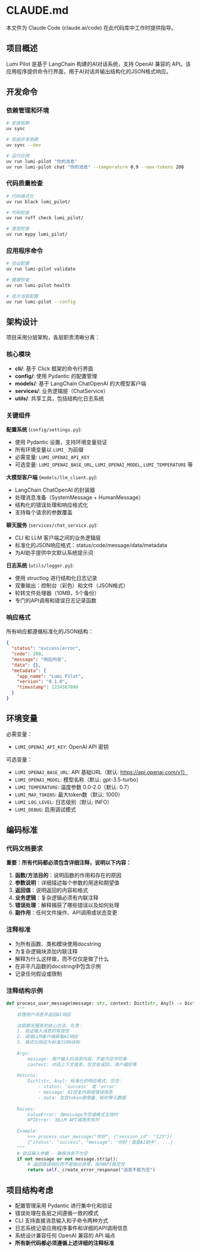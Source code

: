 # CLAUDE.md

本文件为 Claude Code (claude.ai/code) 在此代码库中工作时提供指导。

## 项目概述

Lumi Pilot 是基于 LangChain 构建的AI对话系统，支持 OpenAI 兼容的 API。该应用程序提供命令行界面，用于AI对话并输出结构化的JSON格式响应。

## 开发命令

### 依赖管理和环境
```bash
# 安装依赖
uv sync

# 安装开发依赖
uv sync --dev

# 运行应用
uv run lumi-pilot "你的消息"
uv run lumi-pilot chat "你的消息" --temperature 0.9 --max-tokens 200
```

### 代码质量检查
```bash
# 代码格式化
uv run black lumi_pilot/

# 代码检查
uv run ruff check lumi_pilot/

# 类型检查
uv run mypy lumi_pilot/
```

### 应用程序命令
```bash
# 验证配置
uv run lumi-pilot validate

# 健康检查
uv run lumi-pilot health

# 显示当前配置
uv run lumi-pilot --config
```

## 架构设计

项目采用分层架构，各层职责清晰分离：

### 核心模块
- **cli/**: 基于 Click 框架的命令行界面
- **config/**: 使用 Pydantic 的配置管理
- **models/**: 基于 LangChain ChatOpenAI 的大模型客户端
- **services/**: 业务逻辑层（ChatService）
- **utils/**: 共享工具，包括结构化日志系统

### 关键组件

**配置系统** (`config/settings.py`):
- 使用 Pydantic 设置，支持环境变量验证
- 所有环境变量以 `LUMI_` 为前缀
- 必需变量: `LUMI_OPENAI_API_KEY`
- 可选变量: `LUMI_OPENAI_BASE_URL`, `LUMI_OPENAI_MODEL`, `LUMI_TEMPERATURE` 等

**大模型客户端** (`models/llm_client.py`):
- LangChain ChatOpenAI 的封装器
- 处理消息准备（SystemMessage + HumanMessage）
- 结构化的错误处理和响应格式化
- 支持每个请求的参数覆盖

**聊天服务** (`services/chat_service.py`):
- CLI 和 LLM 客户端之间的业务逻辑层
- 标准化的JSON响应格式：status/code/message/data/metadata
- 为AI助手提供中文默认系统提示词

**日志系统** (`utils/logger.py`):
- 使用 structlog 进行结构化日志记录
- 双重输出：控制台（彩色）和文件（JSON格式）
- 轮转文件处理器（10MB，5个备份）
- 专门的API调用和错误日志记录函数

### 响应格式

所有响应都遵循标准化的JSON结构：
```json
{
  "status": "success|error",
  "code": 200,
  "message": "响应内容",
  "data": {},
  "metadata": {
    "app_name": "Lumi Pilot",
    "version": "0.1.0",
    "timestamp": 1234567890
  }
}
```

## 环境变量

必需变量：
- `LUMI_OPENAI_API_KEY`: OpenAI API 密钥

可选变量：
- `LUMI_OPENAI_BASE_URL`: API 基础URL（默认: https://api.openai.com/v1）
- `LUMI_OPENAI_MODEL`: 模型名称（默认: gpt-3.5-turbo）
- `LUMI_TEMPERATURE`: 温度参数 0.0-2.0（默认: 0.7）
- `LUMI_MAX_TOKENS`: 最大token数（默认: 1000）
- `LUMI_LOG_LEVEL`: 日志级别（默认: INFO）
- `LUMI_DEBUG`: 启用调试模式

## 编码标准

### 代码文档要求
**重要：所有代码都必须包含详细注释，说明以下内容：**

1. **函数/方法目的**：说明函数的作用和存在的原因
2. **参数说明**：详细描述每个参数的用途和期望值
3. **返回值**：说明返回的内容和格式
4. **业务逻辑**：复杂逻辑必须有内联注释
5. **错误处理**：解释捕获了哪些错误以及如何处理
6. **副作用**：任何文件操作、API调用或状态变更

### 注释标准
- 为所有函数、类和模块使用docstring
- 为复杂逻辑块添加内联注释
- 解释为什么这样做，而不仅仅是做了什么
- 在非平凡函数的docstring中包含示例
- 记录任何假设或限制

### 注释结构示例
```python
def process_user_message(message: str, context: Dict[str, Any]) -> Dict[str, Any]:
    """
    处理用户消息并返回AI响应
    
    这是聊天服务的核心方法，负责：
    1. 验证输入消息的有效性
    2. 调用LLM客户端获取AI响应 
    3. 格式化响应为标准JSON结构
    
    Args:
        message: 用户输入的消息内容，不能为空字符串
        context: 对话上下文信息，包含会话ID、用户偏好等
        
    Returns:
        Dict[str, Any]: 标准化的响应格式，包含：
            - status: 'success' 或 'error'
            - message: AI回复内容或错误信息
            - data: 包含token使用量、耗时等元数据
            
    Raises:
        ValueError: 当message为空或格式无效时
        APIError: 当LLM API调用失败时
        
    Example:
        >>> process_user_message("你好", {"session_id": "123"})
        {"status": "success", "message": "你好！我是AI助手", ...}
    """
    # 验证输入参数 - 确保消息不为空
    if not message or not message.strip():
        # 返回错误响应而不是抛出异常，保持API稳定性
        return self._create_error_response("消息不能为空")
```

## 项目结构考虑

- 配置管理采用 Pydantic 进行集中化和验证
- 错误处理在各层之间遵循一致的模式
- CLI 支持直接消息输入和子命令两种方式
- 日志系统记录应用程序事件和详细的API调用信息
- 系统设计兼容任何 OpenAI 兼容的 API 端点
- **所有新代码都必须遵循上述详细的注释标准**